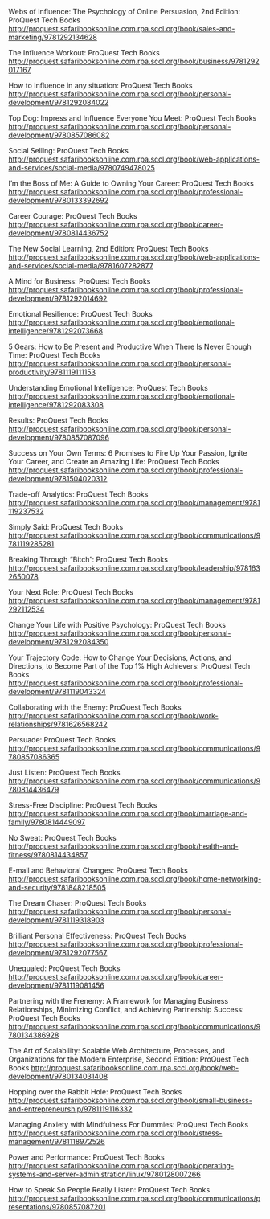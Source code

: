 Webs of Influence: The Psychology of Online Persuasion, 2nd Edition: ProQuest Tech Books
 http://proquest.safaribooksonline.com.rpa.sccl.org/book/sales-and-marketing/9781292134628

The Influence Workout: ProQuest Tech Books
 http://proquest.safaribooksonline.com.rpa.sccl.org/book/business/9781292017167

How to Influence in any situation: ProQuest Tech Books
 http://proquest.safaribooksonline.com.rpa.sccl.org/book/personal-development/9781292084022

Top Dog: Impress and Influence Everyone You Meet: ProQuest Tech Books
 http://proquest.safaribooksonline.com.rpa.sccl.org/book/personal-development/9780857086082

Social Selling: ProQuest Tech Books
 http://proquest.safaribooksonline.com.rpa.sccl.org/book/web-applications-and-services/social-media/9780749478025

I’m the Boss of Me: A Guide to Owning Your Career: ProQuest Tech Books
 http://proquest.safaribooksonline.com.rpa.sccl.org/book/professional-development/9780133392692

Career Courage: ProQuest Tech Books
 http://proquest.safaribooksonline.com.rpa.sccl.org/book/career-development/9780814436752

The New Social Learning, 2nd Edition: ProQuest Tech Books
 http://proquest.safaribooksonline.com.rpa.sccl.org/book/web-applications-and-services/social-media/9781607282877

A Mind for Business: ProQuest Tech Books
 http://proquest.safaribooksonline.com.rpa.sccl.org/book/professional-development/9781292014692

Emotional Resilience: ProQuest Tech Books
 http://proquest.safaribooksonline.com.rpa.sccl.org/book/emotional-intelligence/9781292073668

5 Gears: How to Be Present and Productive When There Is Never Enough Time: ProQuest Tech Books
 http://proquest.safaribooksonline.com.rpa.sccl.org/book/personal-productivity/9781119111153

Understanding Emotional Intelligence: ProQuest Tech Books
 http://proquest.safaribooksonline.com.rpa.sccl.org/book/emotional-intelligence/9781292083308

Results: ProQuest Tech Books
 http://proquest.safaribooksonline.com.rpa.sccl.org/book/personal-development/9780857087096

Success on Your Own Terms: 6 Promises to Fire Up Your Passion, Ignite Your Career, and Create an Amazing Life: ProQuest Tech Books
 http://proquest.safaribooksonline.com.rpa.sccl.org/book/professional-development/9781504020312

Trade-off Analytics: ProQuest Tech Books
 http://proquest.safaribooksonline.com.rpa.sccl.org/book/management/9781119237532

Simply Said: ProQuest Tech Books
 http://proquest.safaribooksonline.com.rpa.sccl.org/book/communications/9781119285281

Breaking Through “Bitch”: ProQuest Tech Books
 http://proquest.safaribooksonline.com.rpa.sccl.org/book/leadership/9781632650078

Your Next Role: ProQuest Tech Books
 http://proquest.safaribooksonline.com.rpa.sccl.org/book/management/9781292112534

Change Your Life with Positive Psychology: ProQuest Tech Books
 http://proquest.safaribooksonline.com.rpa.sccl.org/book/personal-development/9781292084350

Your Trajectory Code: How to Change Your Decisions, Actions, and Directions, to Become Part of the Top 1% High Achievers: ProQuest Tech Books
 http://proquest.safaribooksonline.com.rpa.sccl.org/book/professional-development/9781119043324

Collaborating with the Enemy: ProQuest Tech Books
 http://proquest.safaribooksonline.com.rpa.sccl.org/book/work-relationships/9781626568242

Persuade: ProQuest Tech Books
 http://proquest.safaribooksonline.com.rpa.sccl.org/book/communications/9780857086365

Just Listen: ProQuest Tech Books
 http://proquest.safaribooksonline.com.rpa.sccl.org/book/communications/9780814436479

Stress-Free Discipline: ProQuest Tech Books
 http://proquest.safaribooksonline.com.rpa.sccl.org/book/marriage-and-family/9780814449097

No Sweat: ProQuest Tech Books
 http://proquest.safaribooksonline.com.rpa.sccl.org/book/health-and-fitness/9780814434857

E-mail and Behavioral Changes: ProQuest Tech Books
 http://proquest.safaribooksonline.com.rpa.sccl.org/book/home-networking-and-security/9781848218505

The Dream Chaser: ProQuest Tech Books
 http://proquest.safaribooksonline.com.rpa.sccl.org/book/personal-development/9781119318903

Brilliant Personal Effectiveness: ProQuest Tech Books
 http://proquest.safaribooksonline.com.rpa.sccl.org/book/professional-development/9781292077567

Unequaled: ProQuest Tech Books
 http://proquest.safaribooksonline.com.rpa.sccl.org/book/career-development/9781119081456

Partnering with the Frenemy: A Framework for Managing Business Relationships, Minimizing Conflict, and Achieving Partnership Success: ProQuest Tech Books
 http://proquest.safaribooksonline.com.rpa.sccl.org/book/communications/9780134386928

The Art of Scalability: Scalable Web Architecture, Processes, and Organizations for the Modern Enterprise, Second Edition: ProQuest Tech Books
 http://proquest.safaribooksonline.com.rpa.sccl.org/book/web-development/9780134031408

Hopping over the Rabbit Hole: ProQuest Tech Books
 http://proquest.safaribooksonline.com.rpa.sccl.org/book/small-business-and-entrepreneurship/9781119116332

Managing Anxiety with Mindfulness For Dummies: ProQuest Tech Books
 http://proquest.safaribooksonline.com.rpa.sccl.org/book/stress-management/9781118972526

Power and Performance: ProQuest Tech Books
 http://proquest.safaribooksonline.com.rpa.sccl.org/book/operating-systems-and-server-administration/linux/9780128007266

How to Speak So People Really Listen: ProQuest Tech Books
 http://proquest.safaribooksonline.com.rpa.sccl.org/book/communications/presentations/9780857087201

